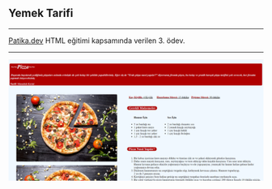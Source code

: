 ## Yemek Tarifi
---
[Patika.dev](https://www.patika.dev) HTML eğitimi kapsamında verilen 3. ödev.

---

![yemek tarifi](/task3/img/yemek-tarifi-html.png)
